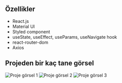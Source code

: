 
## Özellikler
- React.js
- Material UI
- Styled component
- useState, useEffect, useParams, useNavigate hook
- react-router-dom
- Axios

## Projeden bir kaç tane görsel
![Proje görsel 1](fimplestaj/frontend-webapi/src/image/png/görsel-1.png)
![Proje görsel 2](frontend-webapi/src/image/png/görsel-2.png)
![Proje görsel 3](frontend-webapi/src/image/png/görsel-3.png)